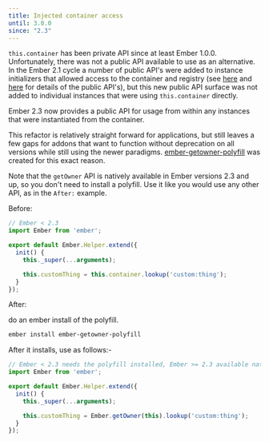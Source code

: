 ```yaml
---
title: Injected container access
until: 3.0.0
since: "2.3"
---
```



`this.container` has been private API since at least Ember 1.0.0. Unfortunately, there was not a public API available
to use as an alternative.  In the Ember 2.1 cycle a number of public API's were added to instance initializers
that allowed access to the container and registry (see [here](http://emberjs.com/api/classes/ContainerProxyMixin.html)
and [here](http://emberjs.com/api/classes/RegistryProxyMixin.html) for details of the public API's), but this new public
API surface was not added to individual instances that were using `this.container` directly.

Ember 2.3 now provides a public API for usage from within any instances that were instantiated from the container.

This refactor is relatively straight forward for applications, but still leaves a few gaps for addons that want to function
without deprecation on all versions while still using the newer paradigms. [ember-getowner-polyfill](https://github.com/rwjblue/ember-getowner-polyfill)
was created for this exact reason.

Note that the `getOwner` API is natively available in Ember versions 2.3 and up, so you don't need to install a polyfill. Use it like you would use any other API, as in the `After:` example.

Before:

```javascript
// Ember < 2.3
import Ember from 'ember';

export default Ember.Helper.extend({
  init() {
    this._super(...arguments);

    this.customThing = this.container.lookup('custom:thing');
  }
});
```

After:

do an ember install of the polyfill.

```bash
ember install ember-getowner-polyfill
```

After it installs, use as follows:-

```javascript
// Ember < 2.3 needs the polyfill installed, Ember >= 2.3 available natively.
import Ember from 'ember';

export default Ember.Helper.extend({
  init() {
    this._super(...arguments);

    this.customThing = Ember.getOwner(this).lookup('custom:thing');
  }
});
```
